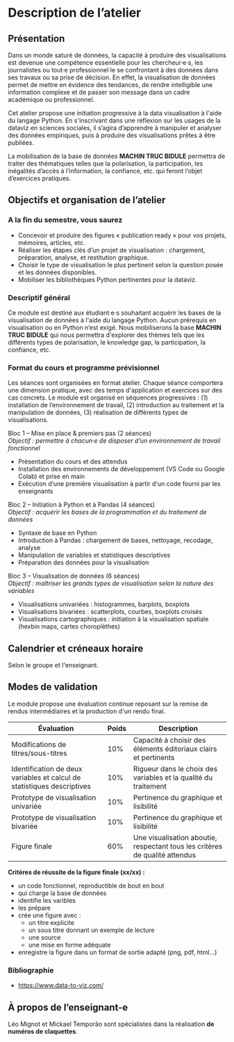 # Description de l’atelier

## Présentation

<!-- TODO: Réécrire pour simplifier et préciser base de données ? -->
Dans un monde saturé de données, la capacité à produire des visualisations est devenue une compétence essentielle pour les chercheur·e·s, les journalistes ou tout·e professionnel·le se confrontant à des données dans ses travaux ou sa prise de décision. En effet, la visualisation de données permet de mettre en évidence des tendances, de rendre intelligible une information complexe et de passer son message dans un cadre académique ou professionnel.

Cet atelier propose une initiation progressive à la data visualisation à l'aide du langage Python. En s'inscrivant dans une réflexion sur les usages de la dataviz en sciences sociales, il s’agira d’apprendre à manipuler et analyser des données empiriques, puis à produire des visualisations prêtes à être publiées.

<!-- TODO: PRÉCISER BASE ? -->
La mobilisation de la base de données **MACHIN TRUC BIDULE** permettra de traiter des thématiques telles que la polarisation, la participation, les inégalités d’accès à l’information, la confiance, etc. qui feront l’objet d’exercices pratiques.

## Objectifs et organisation de l’atelier

### A la fin du semestre, vous saurez

- Concevoir et produire des figures « publication ready » pour vos projets, mémoires, articles, etc.
- Réaliser les étapes clés d’un projet de visualisation : chargement, préparation, analyse, et restitution graphique.
- Choisir le type de visualisation le plus pertinent selon la question posée et les données disponibles.
- Mobiliser les bibliothèques Python pertinentes pour la dataviz.

### Descriptif général
<!-- PRÉCISER BASE -->
Ce module est destiné aux étudiant·e·s souhaitant acquérir les bases de la visualisation de données à l'aide du langage Python. Aucun prérequis en visualisation ou en Python n’est exigé. Nous mobiliserons la base **MACHIN TRUC BIDULE** qui nous permettra d'explorer des thèmes tels que les différents types de polarisation, le knowledge gap, la participation, la confiance, etc.

### Format du cours et programme prévisionnel

Les séances sont organisées en format atelier. Chaque séance comportera une dimension pratique, avec des temps d'application et exercices sur des cas concrets. Le module est organisé en séquences progressives : (1) installation de l’environnement de travail, (2) introduction au traitement et la manipulation de données, (3) réalisation de différents types de visualisations.

Bloc 1 – Mise en place & premiers pas (2 séances)  
*Objectif : permettre à chacun·e de disposer d’un environnement de travail fonctionnel*

- Présentation du cours et des attendus
- Installation des environnements de développement (VS Code ou Google Colab) et prise en main
- Exécution d’une première visualisation à partir d'un code fourni par les enseignants

Bloc 2 – Initiation à Python et à Pandas (4 séances)  
*Objectif : acquérir les bases de la programmation et du traitement de données*

- Syntaxe de base en Python
- Introduction à Pandas : chargement de bases, nettoyage, recodage, analyse
- Manipulation de variables et statistiques descriptives
- Préparation des données pour la visualisation

Bloc 3 – Visualisation de données (6 séances)  
*Objectif : maîtriser les grands types de visualisation selon la nature des variables*

- Visualisations univariées : histogrammes, barplots, boxplots
- Visualisations bivariées : scatterplots, courbes, boxplots croisés
- Visualisations cartographiques : initiation à la visualisation spatiale (hexbin maps, cartes choroplèthes)

<!-- TODO: raffiner les types de visualisation qui seront présentées -->

## Calendrier et créneaux horaire

Selon le groupe et l'enseignant.

## Modes de validation

Le module propose une évaluation continue reposant sur la remise de rendus intermédiaires et la production d'un rendu final.

| Évaluation                                                              | Poids | Description                                                                 |
|---------------------------|-----------------|-----------------------------|
| Modifications de titres/sous-titres                                     | 10%   | Capacité à choisir des éléments éditoriaux clairs et pertinents             |
| Identification de deux variables et calcul de statistiques descriptives | 10%   | Rigueur dans le choix des variables et la qualité du traitement             |
| Prototype de visualisation univariée                                    | 10%   | Pertinence du graphique et lisibilité                                       |
| Prototype de visualisation bivariée                                     | 10%   | Pertinence du graphique et lisibilité                                       |
| Figure finale                                                           | 60%   | Une visualisation aboutie, respectant tous les critères de qualité attendus |

<!-- TODO : (AVISER ET MODIFIER COEF SI INTÈGRE UNE PRÉSENTATION ORALE DE LA FIGURE ?) -->

**Critères de réussite de la figure finale (xx/xx) :**

- un code fonctionnel, reproductible de bout en bout
- qui charge la base de données
- identifie les varibles
- les prépare
- crée une figure avec :
  - un titre explicite
  - un sous titre donnant un exemple de lecture
  - une source
  - une mise en forme adéquate
- enregistre la figure dans un format de sortie adapté (png, pdf, html…)

### Bibliographie

<!-- TODO : COMPLÉTER UNE BIBLIO ?
Des réf bouquins ? Des réf sites web ? La doc des libraries ? -->
- <https://www.data-to-viz.com/>

## À propos de l’enseignant-e
<!-- TODO : PRÉCISER LES TYPES DE NUMÉROS DE CLAQUETTES POUR BROADWAY ? -->

Léo Mignot et Mickael Temporão sont spécialistes dans la réalisation **de numéros de claquettes**.

